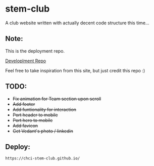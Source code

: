 # stem-club
A club website written with actually decent code structure this time...

## Note:
This is the deployment repo.

[Developlment Repo](https://github.com/networksaphyra/stem-club)

Feel free to take inspiration from this site, but just credit this repo :)

## TODO:
- ~~Fix animation for Team section upon scroll~~
- ~~Add footer~~
- ~~Add funtionality for interaction~~
- ~~Port header to mobile~~
- ~~Port hero to mobile~~
- ~~Add favicon~~
- ~~Get Vedant's photo / linkedin~~

## Deploy:
```
https://chci-stem-club.github.io/
```
